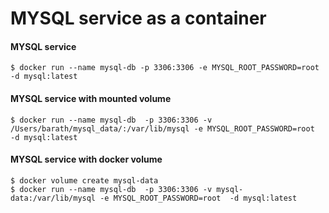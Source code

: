 # MYSQL service as a container

#### MYSQL service

```
$ docker run --name mysql-db -p 3306:3306 -e MYSQL_ROOT_PASSWORD=root  -d mysql:latest
```

#### MYSQL service with mounted volume

```
$ docker run --name mysql-db  -p 3306:3306 -v /Users/barath/mysql_data/:/var/lib/mysql -e MYSQL_ROOT_PASSWORD=root  -d mysql:latest
```


#### MYSQL service with docker volume

```
$ docker volume create mysql-data
$ docker run --name mysql-db  -p 3306:3306 -v mysql-data:/var/lib/mysql -e MYSQL_ROOT_PASSWORD=root  -d mysql:latest
```
